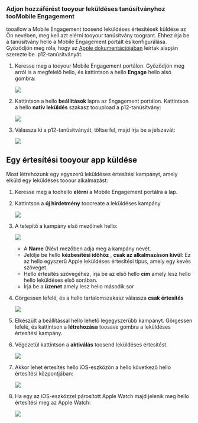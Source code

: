 ### <a name="grant-access-tooyour-push-certificate-toomobile-engagement"></a>Adjon hozzáférést tooyour leküldéses tanúsítványhoz tooMobile Engagement
tooallow a Mobile Engagement toosend leküldéses értesítések küldése az Ön nevében, meg kell azt elérni tooyour tanúsítvány toogrant. Ehhez írja be a tanúsítvány hello a Mobile Engagement portált és konfigurálása. Győződjön meg róla, hogy az [Apple dokumentációjában](https://developer.apple.com/library/prerelease/ios/documentation/IDEs/Conceptual/AppDistributionGuide/AddingCapabilities/AddingCapabilities.html#//apple_ref/doc/uid/TP40012582-CH26-SW6) leírtak alapján szerezte be .p12-tanúsítványát.

1. Keresse meg a tooyour Mobile Engagement portálon. Győződjön meg arról is a megfelelő hello, és kattintson a hello **Engage** hello alsó gombra:
   
    ![](./media/mobile-engagement-ios-send-push/engage-button.png)
2. Kattintson a hello **beállítások** lapra az Engagement portálon. Kattintson a hello **natív leküldés** szakasz tooupload a p12-tanúsítvány:
   
    ![](./media/mobile-engagement-ios-send-push/engagement-portal.png)
3. Válassza ki a p12-tanúsítványát, töltse fel, majd írja be a jelszavát:
   
    ![](./media/mobile-engagement-ios-send-push/native-push-settings.png)

## <a id="send"></a>Egy értesítési tooyour app küldése
Most létrehozunk egy egyszerű leküldéses értesítési kampányt, amely elküld egy leküldéses tooour alkalmazást:

1. Keresse meg a toohello **elérni** a Mobile Engagement portálra a lap.
2. Kattintson a **új hirdetmény** toocreate a leküldéses kampány
   
    ![](./media/mobile-engagement-ios-send-push/new-announcement.png)
3. A telepítő a kampány első mezőinek hello:
   
    ![](./media/mobile-engagement-ios-send-push/campaign-first-params.png)
   
   * A **Name** (Név) mezőben adja meg a kampány nevét. 
   * Jelölje be hello **kézbesítési időhöz** , **csak az alkalmazáson kívül**: Ez az hello egyszerű Apple leküldéses értesítési típus, amely egy kevés szöveget.
   * Hello értesítés szövegéhez, írja be az első hello **cím** amely lesz hello hello leküldéses első sorában.
   * Írja be a **üzenet** amely lesz hello második sor
4. Görgessen lefelé, és a hello tartalomszakasz válassza **csak értesítés**
   
    ![](./media/mobile-engagement-ios-send-push/campaign-content.png)
5. Elkészült a beállítással hello lehető legegyszerűbb kampányt. Görgessen lefelé, és kattintson a **létrehozása** toosave gombra a leküldéses értesítési kampány. 
6. Végezetül kattintson a **aktiválás** toosend leküldéses értesítést. 
   
    ![](./media/mobile-engagement-ios-send-push/campaign-activate.png)
7. Akkor lehet értesítés hello iOS-eszközön a hello következő hello értesítési központjában:
   
    ![](./media/mobile-engagement-ios-send-push/iphone-notification.png)
8. Ha egy az iOS-eszközzel párosított Apple Watch majd jelenik meg hello értesítési meg az Apple Watch:
   
    ![](./media/mobile-engagement-ios-send-push/apple-watch.png)

